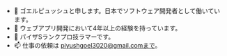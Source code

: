 - 👋 ゴエルピュッシュと申します。日本でソフトウェア開発者として働いています。
- 👀 ウェブアプリ開発において4年以上の経験を持っています。
- 🌱 パイザSランクプロ技ラマーです。
- 📫 仕事の依頼は piyushgoel3020@gmail.comまで。

<!---
saitamashigoto/saitamashigoto is a ✨ special ✨ repository because its `README.md` (this file) appears on your GitHub profile.
You can click the Preview link to take a look at your changes.
--->
